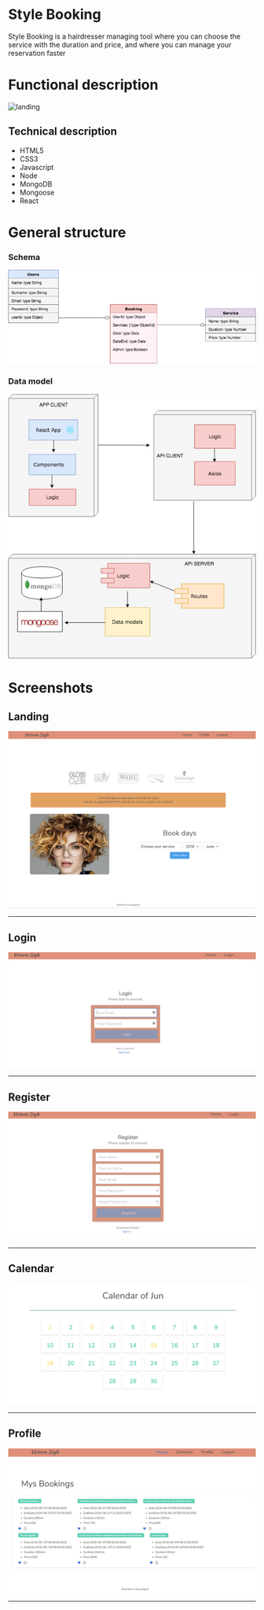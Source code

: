 # Style Booking 


Style Booking is a hairdresser managing tool where you can choose the service with the duration and price, and where you can manage your reservation faster


# Functional description


![landing](/docs/images/functionalDescription.png)

## Technical description

* HTML5
* CSS3
* Javascript
* Node
* MongoDB
* Mongoose
* React

# General structure

### Schema
![landing](images/schemas.png)

### Data model
![landing](images/dataModel.png)

# Screenshots 

## Landing
![landing](images/landing.png)

------------------
## Login
![Login](images/login.png)

------------------
## Register
![register](images/register.png)

------------------
## Calendar
![calendar](images/calendar.png)

------------------
## Profile
![bookings](images/bookings.png)

------------------




